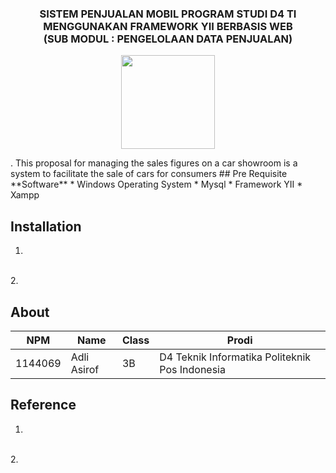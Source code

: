 <h3 align="center">SISTEM PENJUALAN MOBIL PROGRAM STUDI D4 TI 
MENGGUNAKAN FRAMEWORK YII BERBASIS WEB </i> <br> (SUB MODUL : PENGELOLAAN DATA PENJUALAN)</h3>
<p align="center">
  <img src="./img/proposal/logo.JPG" width="150" height="150">
</p>.
This proposal for managing the sales figures on a car showroom is a system to facilitate the sale of cars for consumers
## Pre Requisite
**Software**
* Windows Operating System
* Mysql
* Framework YII
* Xampp

## Installation
1.
<br>
2.

## About

NPM| Name| Class | Prodi
------------ | ------------- | ------------- | -------------
1144069| Adli Asirof| 3B| D4 Teknik Informatika Politeknik Pos Indonesia

## Reference
1.
<br>
2.
